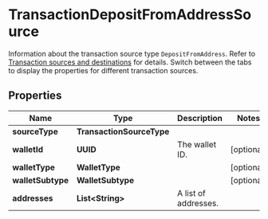 

# TransactionDepositFromAddressSource

Information about the transaction source type `DepositFromAddress`. Refer to [Transaction sources and destinations](/v2/guides/sources-and-destinations) for details.  Switch between the tabs to display the properties for different transaction sources. 

## Properties

| Name | Type | Description | Notes |
|------------ | ------------- | ------------- | -------------|
|**sourceType** | **TransactionSourceType** |  |  |
|**walletId** | **UUID** | The wallet ID. |  [optional] |
|**walletType** | **WalletType** |  |  [optional] |
|**walletSubtype** | **WalletSubtype** |  |  [optional] |
|**addresses** | **List&lt;String&gt;** | A list of addresses. |  |



